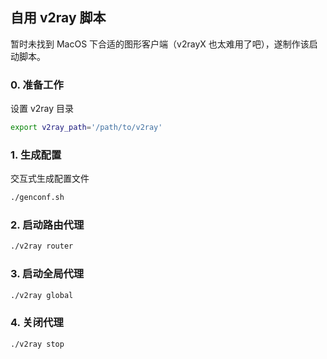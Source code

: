 ## 自用 v2ray 脚本

暂时未找到 MacOS 下合适的图形客户端（v2rayX 也太难用了吧），遂制作该启动脚本。

### 0. 准备工作

设置 v2ray 目录

```bash
export v2ray_path='/path/to/v2ray'
```

### 1. 生成配置

交互式生成配置文件

```bash
./genconf.sh
```

### 2. 启动路由代理
```bash
./v2ray router
```

### 3. 启动全局代理
```bash
./v2ray global
```

### 4. 关闭代理
```bash
./v2ray stop
```

